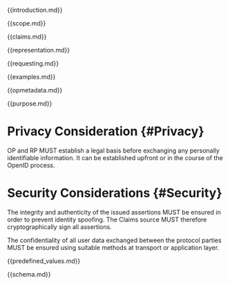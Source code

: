 
{{introduction.md}}

{{scope.md}}

{{claims.md}}

{{representation.md}}

{{requesting.md}}

{{examples.md}}

{{opmetadata.md}}

{{purpose.md}}

# Privacy Consideration {#Privacy}
OP and RP MUST establish a legal basis before exchanging any personally identifiable information. It can be established upfront or in the course of the OpenID process. 

# Security Considerations {#Security}
      
The integrity and authenticity of the issued assertions MUST be ensured in order to prevent identity spoofing. The Claims source MUST therefore cryptographically sign all assertions. 

The confidentiality of all user data exchanged between the protocol parties MUST be ensured using suitable methods at transport or application layer. 

{{predefined_values.md}}

{{schema.md}}

